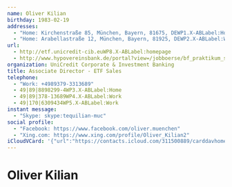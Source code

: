 ```yaml
---
name: Oliver Kilian
birthday: 1983-02-19
addresses:
  - "Home: Kirchenstraße 85, München, Bayern, 81675, DEWP1.X-ABLabel:Home"
  - "Home: Arabellastraße 12, München, Bayern, 81925, DEWP2.X-ABLabel:Work"
url:
  - http://etf.unicredit-cib.euWP8.X-ABLabel:homepage
  - http://www.hypovereinsbank.de/portal?view=/jobboerse/bf_praktikum_searc
organization: UniCredit Corporate & Investment Banking
title: Associate Director - ETF Sales
telephone:
  - "Work: +4989379-3313689"
  - 49|89|8898299-4WP3.X-ABLabel:Home
  - 49|89|378-13689WP4.X-ABLabel:Work
  - 49|170|6309434WP5.X-ABLabel:Work
instant message:
  - "Skype: skype:tequilian-muc"
social profile:
  - "Facebook: https://www.facebook.com/oliver.muenchen"
  - "Xing.com: https://www.xing.com/profile/Oliver_Kilian2"
iCloudVCard: '{"url":"https://contacts.icloud.com/311500889/carddavhome/card/OTU0MTcwZjctNjc5ZC00YWZmLWE5YWUtYzA3M2Q4ZGU1OTVi.vcf","etag":"\"kmfhdshm\"","data":"BEGIN:VCARD\r\nVERSION:3.0\r\nFN:\r\nN:Kilian;Oliver;;;\r\nUID:954170f7-679d-4aff-a9ae-c073d8de595bX-Skype:tequilian-mucX-skype:tequil\r\n ian-muc\r\nBDAY;VALUE=date:1983-02-19\r\nADR;TYPE=HOME:;;Kirchenstraße 85;München;Bayern;81675;DEWP1.X-ABLabel:Home;\r\nADR;TYPE=HOME:;;Arabellastraße 12;München;Bayern;81925;DEWP2.X-ABLabel:Work\r\n ;\r\nWP1.X-ABLABEL:Home\r\nWP2.X-ABLABEL:Work\r\nWP3.X-ABLABEL:Home\r\nWP4.X-ABLABEL:Work\r\nWP5.X-ABLABEL:Work\r\nWP6.X-ABLABEL:Home\r\nWP7.X-ABLABEL:Work\r\nWP8.X-ABLABEL:homepage\r\nWP9.X-ABLABEL:other\r\nh.jspWP9.X-ABLABEL:other\r\nh.jspWP9.X-ABLABEL:other\r\nPRODID:-//Apple Inc.//iOS 10.2//EN\r\nREV:2025-04-03T22:13:06Z\r\nURL:http://etf.unicredit-cib.euWP8.X-ABLabel:homepage\r\nURL:http://www.hypovereinsbank.de/portal?view=/jobboerse/bf_praktikum_searc\r\nORG:UniCredit Corporate & Investment Banking;\r\nTITLE:Associate Director - ETF Sales\r\nPHOTO;VALUE=uri:https://gateway.icloud.com/contacts/311500889/ck/card/c36d1\r\n a51843ad10c53ab6515225b7089\r\nTEL;TYPE=WORK:+4989379-3313689\r\nTEL:49|89|8898299-4WP3.X-ABLabel:Home\r\nTEL:49|89|378-13689WP4.X-ABLabel:Work\r\nTEL:49|170|6309434WP5.X-ABLabel:Work\r\nIMPP;X-SERVICE-TYPE=Skype;type=HOME;type=pref:skype:tequilian-muc\r\nX-SOCIALPROFILE;type=facebook;x-user=oliver.muenchen;x-displayname=Oliver K\r\n ilian:https://www.facebook.com/oliver.muenchen\r\nX-SOCIALPROFILE;type=xing.com;x-user=Oliver_Kilian2:https://www.xing.com/pr\r\n ofile/Oliver_Kilian2\r\nEND:VCARD"}'
---
```

# Oliver Kilian